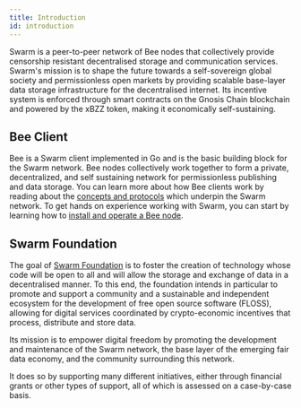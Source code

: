 ```yaml
---
title: Introduction
id: introduction
---
```



Swarm is a peer-to-peer network of Bee nodes that collectively provide censorship resistant decentralised storage and communication services. Swarm's mission is to shape the future towards a self-sovereign global society and permissionless open markets by providing scalable base-layer data storage infrastructure for the decentralised internet. Its incentive system is enforced through smart contracts on the Gnosis Chain blockchain and powered by the xBZZ token, making it economically self-sustaining. 

## Bee Client

Bee is a Swarm client implemented in Go and is the basic building block for the Swarm network. Bee nodes collectively work together to form a private, decentralized, and self sustaining network for permissionless publishing and data storage. You can learn more about how Bee clients work by reading about the [concepts and protocols](/docs/concepts/what-is-swarm/) which underpin the Swarm network. To get hands on experience working with Swarm, you can start by learning how to [install and operate a Bee node](/docs/bee/installation/quick-start). 


## Swarm Foundation

The goal of [Swarm Foundation](https://www.ethswarm.org/foundation) is to foster the creation of technology whose code will be open to all and will allow the storage and exchange of data in a decentralised manner. To this end, the foundation intends in particular to promote and support a community and a sustainable and independent ecosystem for the development of free open source software (FLOSS), allowing for digital services coordinated by crypto-economic incentives that process, distribute and store data.

Its mission is to empower digital freedom by promoting the development and maintenance of the Swarm network, the base layer of the emerging fair data economy, and the community surrounding this network.

It does so by supporting many different initiatives, either through financial grants or other types of support, all of which is assessed on a case-by-case basis.


